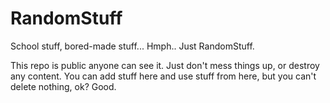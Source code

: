 # RandomStuff
School stuff, bored-made stuff... Hmph.. Just RandomStuff.

This repo is public anyone can see it. Just don't mess things up, or destroy any content. You can add stuff here and use stuff from here, but you can't delete nothing, ok? Good.
